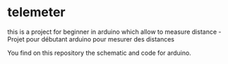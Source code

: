 # telemeter
this is a project for beginner in arduino which allow to measure distance - Projet pour débutant arduino pour mesurer des distances

You find on this repository the schematic and code for arduino.
